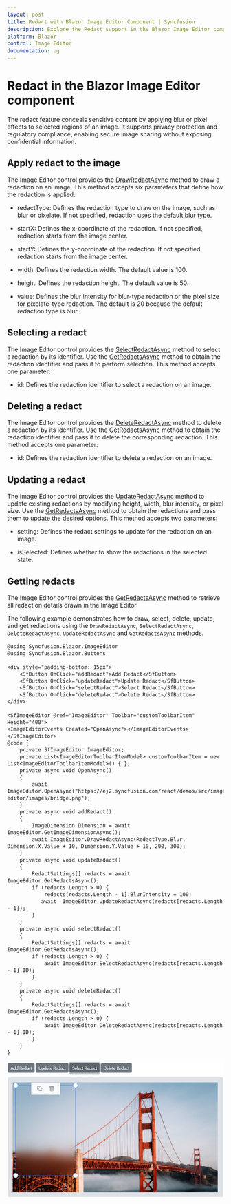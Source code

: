 ```yaml
---
layout: post
title: Redact with Blazor Image Editor Component | Syncfusion
description: Explore the Redact support in the Blazor Image Editor component for Blazor Server and WebAssembly applications.
platform: Blazor
control: Image Editor
documentation: ug
---
```


# Redact in the Blazor Image Editor component

The redact feature conceals sensitive content by applying blur or pixel effects to selected regions of an image. It supports privacy protection and regulatory compliance, enabling secure image sharing without exposing confidential information.

## Apply redact to the image

The Image Editor control provides the [DrawRedactAsync](https://help.syncfusion.com/cr/blazor/Syncfusion.Blazor.ImageEditor.SfImageEditor.html#Syncfusion_Blazor_ImageEditor_SfImageEditor_DrawRedactAsync_Syncfusion_Blazor_ImageEditor_RedactType_System_Double_System_Double_System_Double_System_Double_System_Int32_) method to draw a redaction on an image. This method accepts six parameters that define how the redaction is applied:

* redactType: Defines the redaction type to draw on the image, such as blur or pixelate. If not specified, redaction uses the default blur type.

* startX: Defines the x-coordinate of the redaction. If not specified, redaction starts from the image center.

* startY: Defines the y-coordinate of the redaction. If not specified, redaction starts from the image center.

* width: Defines the redaction width. The default value is 100.

* height: Defines the redaction height. The default value is 50.

* value: Defines the blur intensity for blur-type redaction or the pixel size for pixelate-type redaction. The default is 20 because the default redaction type is blur.

## Selecting a redact

The Image Editor control provides the [SelectRedactAsync](https://help.syncfusion.com/cr/blazor/Syncfusion.Blazor.ImageEditor.SfImageEditor.html#Syncfusion_Blazor_ImageEditor_SfImageEditor_SelectRedactAsync_System_String_) method to select a redaction by its identifier. Use the [GetRedactsAsync](https://help.syncfusion.com/cr/blazor/Syncfusion.Blazor.ImageEditor.SfImageEditor.html#Syncfusion_Blazor_ImageEditor_SfImageEditor_GetRedactsAsync) method to obtain the redaction identifier and pass it to perform selection. This method accepts one parameter:

* id: Defines the redaction identifier to select a redaction on an image.

## Deleting a redact

The Image Editor control provides the [DeleteRedactAsync](https://help.syncfusion.com/cr/blazor/Syncfusion.Blazor.ImageEditor.SfImageEditor.html#Syncfusion_Blazor_ImageEditor_SfImageEditor_DeleteRedactAsync_System_String_) method to delete a redaction by its identifier. Use the [GetRedactsAsync](https://help.syncfusion.com/cr/blazor/Syncfusion.Blazor.ImageEditor.SfImageEditor.html#Syncfusion_Blazor_ImageEditor_SfImageEditor_GetRedactsAsync) method to obtain the redaction identifier and pass it to delete the corresponding redaction. This method accepts one parameter:

* id: Defines the redaction identifier to delete a redaction on an image.

## Updating a redact

The Image Editor control provides the [UpdateRedactAsync](https://help.syncfusion.com/cr/blazor/Syncfusion.Blazor.ImageEditor.SfImageEditor.html#Syncfusion_Blazor_ImageEditor_SfImageEditor_UpdateRedactAsync_Syncfusion_Blazor_ImageEditor_RedactSettings_System_Boolean_) method to update existing redactions by modifying height, width, blur intensity, or pixel size. Use the [GetRedactsAsync](https://help.syncfusion.com/cr/blazor/Syncfusion.Blazor.ImageEditor.SfImageEditor.html#Syncfusion_Blazor_ImageEditor_SfImageEditor_GetRedactsAsync) method to obtain the redactions and pass them to update the desired options. This method accepts two parameters:

* setting: Defines the redact settings to update for the redaction on an image.

* isSelected: Defines whether to show the redactions in the selected state.

## Getting redacts

The Image Editor control provides the [GetRedactsAsync](https://help.syncfusion.com/cr/blazor/Syncfusion.Blazor.ImageEditor.SfImageEditor.html#Syncfusion_Blazor_ImageEditor_SfImageEditor_GetRedactsAsync) method to retrieve all redaction details drawn in the Image Editor.

The following example demonstrates how to draw, select, delete, update, and get redactions using the `DrawRedactAsync`, `SelectRedactAsync`, `DeleteRedactAsync`, `UpdateRedactAsync` and `GetRedactsAsync` methods.

```cshtml
@using Syncfusion.Blazor.ImageEditor
@using Syncfusion.Blazor.Buttons

<div style="padding-bottom: 15px">
    <SfButton OnClick="addRedact">Add Redact</SfButton>
    <SfButton OnClick="updateRedact">Update Redact</SfButton>
    <SfButton OnClick="selectRedact">Select Redact</SfButton>
    <SfButton OnClick="deleteRedact">Delete Redact</SfButton>
</div>

<SfImageEditor @ref="ImageEditor" Toolbar="customToolbarItem" Height="400">
<ImageEditorEvents Created="OpenAsync"></ImageEditorEvents>
</SfImageEditor>
@code {
    private SfImageEditor ImageEditor;
    private List<ImageEditorToolbarItemModel> customToolbarItem = new List<ImageEditorToolbarItemModel>() { };
    private async void OpenAsync()
    {
        await ImageEditor.OpenAsync("https://ej2.syncfusion.com/react/demos/src/image-editor/images/bridge.png");
    }
    private async void addRedact()
    {
        ImageDimension Dimension = await ImageEditor.GetImageDimensionAsync();
        await ImageEditor.DrawRedactAsync(RedactType.Blur, Dimension.X.Value + 10, Dimension.Y.Value + 10, 200, 300);
    }
    private async void updateRedact()
    {
        RedactSettings[] redacts = await ImageEditor.GetRedactsAsync();
        if (redacts.Length > 0) {
            redacts[redacts.Length - 1].BlurIntensity = 100;
           await  ImageEditor.UpdateRedactAsync(redacts[redacts.Length - 1]);
        }
    }
    private async void selectRedact()
    {
        RedactSettings[] redacts = await ImageEditor.GetRedactsAsync();
        if (redacts.Length > 0) {
            await ImageEditor.SelectRedactAsync(redacts[redacts.Length - 1].ID);
        }
    }
    private async void deleteRedact()
    {
        RedactSettings[] redacts = await ImageEditor.GetRedactsAsync();
        if (redacts.Length > 0) {
            await ImageEditor.DeleteRedactAsync(redacts[redacts.Length - 1].ID);
        }
    }
}
```

![Blazor Image Editor with Redaction](./images/blazor-image-editor-redact.jpg)